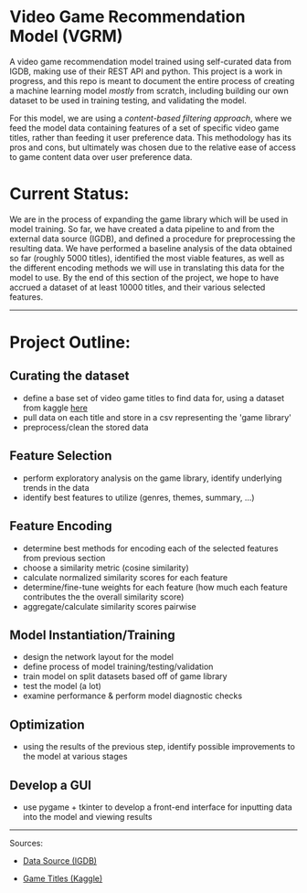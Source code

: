 # Video Game Recommendation Model (VGRM)
A video game recommendation model trained using self-curated data from IGDB, making use of their REST API and python.
This project is a work in progress, and this repo is meant to document the entire process of creating a machine learning model *mostly* from scratch, including building our own dataset to be used in training testing, and validating the model. 

For this model, we are using a _content-based filtering approach_, where we feed the model data containing features of a set of specific video game titles, rather than feeding it user preference data. This methodology has its pros and cons, but ultimately was chosen due to the relative ease of access to game content data over user preference data. 

# Current Status:
We are in the process of expanding the game library which will be used in model training. So far, we have created a data pipeline to and from the external data source (IGDB), and defined a procedure for preprocessing the resulting data. We have performed a baseline analysis of the data obtained so far (roughly 5000 titles), identified the most viable features, as well as the different encoding methods we will use in translating this data for the model to use. By the end of this section of the project, we hope to have accrued a dataset of at least 10000 titles, and their various selected features.
___

# Project Outline:

## Curating the dataset
- define a base set of video game titles to find data for, using a dataset from kaggle [here](https://www.kaggle.com/datasets/gregorut/videogamesales)
- pull data on each title and store in a csv representing the 'game library'
- preprocess/clean the stored data

## Feature Selection
- perform exploratory analysis on the game library, identify underlying trends in the data
- identify best features to utilize (genres, themes, summary, ...)
  
## Feature Encoding
- determine best methods for encoding each of the selected features from previous section
- choose a similarity metric (cosine similarity)
- calculate normalized similarity scores for each feature
- determine/fine-tune weights for each feature (how much each feature contributes the the overall similarity score)
- aggregate/calculate similarity scores pairwise

## Model Instantiation/Training
- design the network layout for the model
- define process of model training/testing/validation
- train model on split datasets based off of game library
- test the model (a lot)
- examine performance & perform model diagnostic checks

## Optimization
- using the results of the previous step, identify possible improvements to the model at various stages

## Develop a GUI
- use pygame + tkinter to develop a front-end interface for inputting data into the model and viewing results 
___


Sources:

* [Data Source (IGDB)](https://www.igdb.com/)

* [Game Titles (Kaggle)](https://www.kaggle.com/datasets/gregorut/videogamesales)

